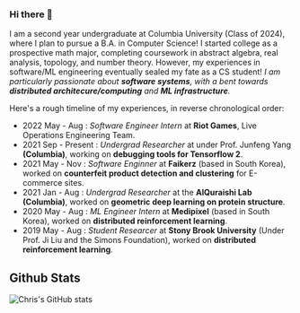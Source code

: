 ### Hi there 👋
I am a second year undergraduate at Columbia University (Class of 2024), where I plan to pursue a B.A. in Computer Science! I started college as a prospective math major, completing coursework in abstract algebra, real analysis, topology, and number theory. However, my experiences in software/ML engineering eventually sealed my fate as a CS student! *I am particularly passionate about **software systems**, with a bent towards **distributed architecure/computing** and **ML infrastructure**.*

Here's a rough timeline of my experiences, in reverse chronological order:
- 2022 May - Aug     : _Software Engineer Intern_ at **Riot Games**, Live Operations Engineering Team.
- 2021 Sep - Present : _Undergrad Researcher_ at under Prof. Junfeng Yang **(Columbia)**, working on **debugging tools for Tensorflow 2**.
- 2021 May - Nov     : _Software Enginner_ at **Faikerz** (based in South Korea), worked on **counterfeit product detection and clustering** for E-commerce sites.
- 2021 Jan - Aug     : _Undergrad Researcher_ at the **AlQuraishi Lab (Columbia)**, worked on **geometric deep learning on protein structure**.
- 2020 May - Aug     : _ML Engineer Intern_ at **Medipixel** (based in South Korea), worked on **distributed reinforcement learning**.
- 2019 May - Aug     : _Student Researcer_ at **Stony Brook University** (Under Prof. Ji Liu and the Simons Foundation), worked on **distributed reinforcement learning**.

## Github Stats
![Chris's GitHub stats](https://github-readme-stats.vercel.app/api?username=cyoon1729&show_icons=true&theme=radical)
